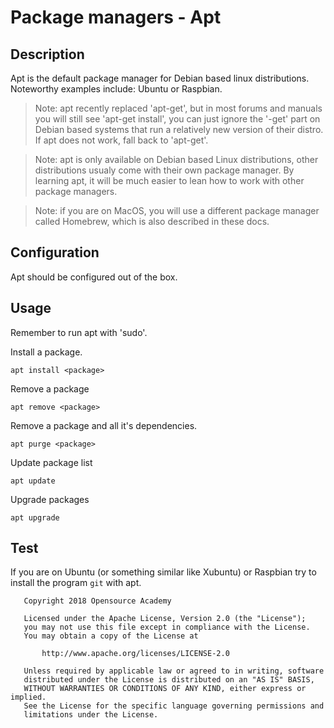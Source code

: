# Package managers - Apt

## Description
Apt is the default package manager for Debian based linux distributions. Noteworthy examples include: Ubuntu or Raspbian.

> Note: apt recently replaced 'apt-get', but in most forums and manuals you will still see 'apt-get install', you can just ignore the '-get' part on Debian based systems that run a relatively new version of their distro. If apt does not work, fall back to 'apt-get'.

> Note: apt is only available on Debian based Linux distributions, other distributions usualy come with their own package manager. By learning apt, it will be much easier to lean how to work with other package managers.

> Note: if you are on MacOS, you will use a different package manager called Homebrew, which is also described in these docs.

## Configuration
Apt should be configured out of the box.

## Usage
Remember to run apt with 'sudo'.

Install a package.
```
apt install <package>
```
Remove a package
```
apt remove <package>
```
Remove a package and all it's dependencies.
```
apt purge <package>
```
Update package list
```
apt update
```
Upgrade packages
```
apt upgrade
```

## Test
If you are on Ubuntu (or something similar like Xubuntu) or Raspbian try to install the program `git` with apt.

```
   Copyright 2018 Opensource Academy

   Licensed under the Apache License, Version 2.0 (the "License");
   you may not use this file except in compliance with the License.
   You may obtain a copy of the License at

       http://www.apache.org/licenses/LICENSE-2.0

   Unless required by applicable law or agreed to in writing, software
   distributed under the License is distributed on an "AS IS" BASIS,
   WITHOUT WARRANTIES OR CONDITIONS OF ANY KIND, either express or implied.
   See the License for the specific language governing permissions and
   limitations under the License.
```
